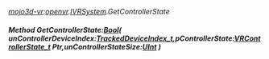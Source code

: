 _[mojo3d-vr](../../modules/mojo3d-vr/mojo3d-vr-module.md):[openvr](openvr:).[IVRSystem](openvr:openvr-ivrsystem.md).GetControllerState_
##### Method GetControllerState:[Bool](../../modules/wonkey/wonkey-types-bool.md)( unControllerDeviceIndex:[TrackedDeviceIndex_t](../../modules/mojo3d-vr/openvr-trackeddeviceindex_t.md),pControllerState:[VRControllerState_t](../../modules/mojo3d-vr/openvr-vrcontrollerstate_t.md) Ptr,unControllerStateSize:[UInt](../../modules/wonkey/wonkey-types-uint.md) )
